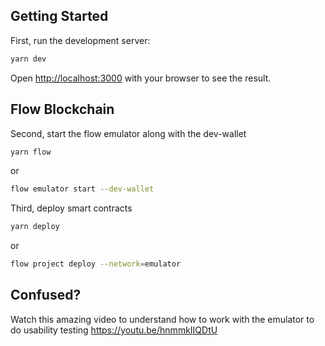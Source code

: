 ## Getting Started

First, run the development server:

```bash
yarn dev
```

Open [http://localhost:3000](http://localhost:3000) with your browser to see the result.

## Flow Blockchain

Second, start the flow emulator along with the dev-wallet

```bash
yarn flow
```

or

```bash
flow emulator start --dev-wallet
```

Third, deploy smart contracts

```bash
yarn deploy
```

or

```bash
flow project deploy --network=emulator
```

## Confused?

Watch this amazing video to understand how to work with the emulator to do usability testing
https://youtu.be/hnmmkIIQDtU
